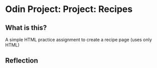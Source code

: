 # Odin Project: Project: Recipes

## What is this?
A simple HTML practice assignment to create a recipe page (uses only HTML)

## Reflection